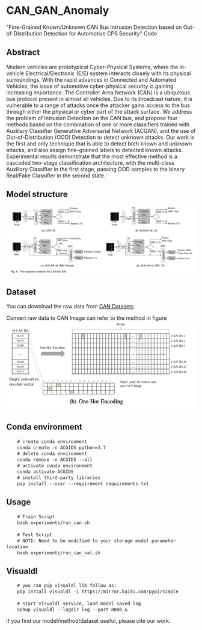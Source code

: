 # CAN_GAN_Anomaly
"Fine-Grained Known/Unknown CAN Bus Intrusion Detection based on Out-of-Distribution Detection for Automotive CPS Security" Code 

## Abstract
Modern vehicles are prototypical Cyber-Physical Systems, where the
in-vehicle Electrical/Electronic (E/E) system interacts closely with its
physical surroundings. With the rapid advances in Connected and Automated
Vehicles, the issue of automotive cyber-physical security is gaining
increasing importance. The Controller Area Network (CAN) is a ubiquitous
bus protocol present in almost all vehicles. Due to its broadcast nature,
it is vulnerable to a range of attacks once the attacker gains access to
the bus through either the physical or cyber part of the attack surface. We
address the problem of Intrusion Detection on the CAN bus, and propose four
methods based on the combination of one or more classifiers trained with
Auxiliary Classifier Generative Adversarial Network (ACGAN), and the use of
Out-of-Distribution (OOD) Detection to detect unknown attacks. Our work is
the first and only technique that is able to detect both known and unknown
attacks, and also assign fine-grained labels to detected known attacks. Experimental
results demonstrate that the most effective method is a cascaded two-stage
classification architecture, with the multi-class Auxiliary Classifier in
the first stage, passing OOD samples to the binary Real/Fake Classifier in
the second state.

## Model structure
![img.png](images/model.png)

## Dataset
You can download the raw data from [CAN Datasets](https://ocslab.hksecurity.net/Datasets/CAN-intrusion-dataset)

Convert raw data to CAN Image can refer to the method in figure ![img.png](images/encoding.png)

## Conda environment
```shell
    # create conda environment
    conda create -n ACGIDS python=3.7
    # delete conda environment
    conda remove -n ACGIDS --all
    # activate conda environment
    conda activate ACGIDS
    # install third-party libraries
    pip install --user --requirement requirements.txt
```

## Usage
```shell
    # Train Script
    bash experiments/run_can.sh
    
    # Test Script
    # NOTE: Need to be modified to your storage model parameter location
    bash experiments/run_can_val.sh
```

## Visualdl
```shell
    # you can pip visualdl lib follow as:
    pip install visualdl -i https://mirror.baidu.com/pypi/simple
    
    # start visualdl service, load model saved log
    nohup visualdl --logdir log --port 8080 &
```

if you find our model/method/dataset useful, please cite our work:
```angular2html

```